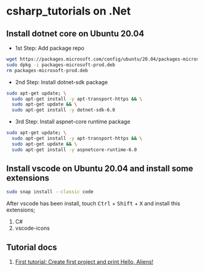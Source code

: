 # csharp_tutorials on .Net 

## Install dotnet core on Ubuntu 20.04
- 1st Step:
Add package repo
```bash
wget https://packages.microsoft.com/config/ubuntu/20.04/packages-microsoft-prod.deb -O packages-microsoft-prod.deb
sudo dpkg -i packages-microsoft-prod.deb
rm packages-microsoft-prod.deb
```
- 2nd Step:
Install dotnet-sdk package
```bash
sudo apt-get update; \
  sudo apt-get install -y apt-transport-https && \
  sudo apt-get update && \
  sudo apt-get install -y dotnet-sdk-6.0
```
- 3rd Step:
Install aspnet-core runtime package
```bash
sudo apt-get update; \
  sudo apt-get install -y apt-transport-https && \
  sudo apt-get update && \
  sudo apt-get install -y aspnetcore-runtime-6.0
```
## Install vscode on Ubuntu 20.04 and install some extensions
```bash
sudo snap install --classic code
```
After vscode has been install, touch <kbd>Ctrl</kbd> + <kbd>Shift</kbd> + <kbd>X</kbd> and install this extensions;
1. C#
2. vscode-icons

## Tutorial docs
1. [First tutorial: Create first project and print Hello, Aliens! ](https://github.com/nesetaydinn/csharp_tutorials/blob/main/first_tutorial/first_tutorial_doc.md)
